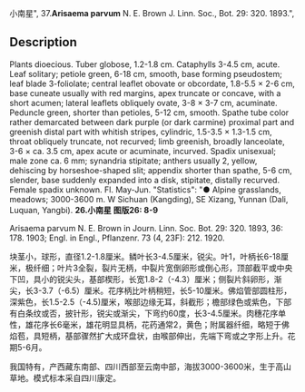 小南星",
37.**Arisaema parvum** N. E. Brown J. Linn. Soc., Bot. 29: 320. 1893.",

## Description
Plants dioecious. Tuber globose, 1.2-1.8 cm. Cataphylls 3-4.5 cm, acute. Leaf solitary; petiole green, 6-18 cm, smooth, base forming pseudostem; leaf blade 3-foliolate; central leaflet obovate or obcordate, 1.8-5.5 × 2-6 cm, base cuneate usually with red margins, apex truncate or concave, with a short acumen; lateral leaflets obliquely ovate, 3-8 × 3-7 cm, acuminate. Peduncle green, shorter than petioles, 5-12 cm, smooth. Spathe tube color rather demarcated between dark purple (or dark carmine) proximal part and greenish distal part with whitish stripes, cylindric, 1.5-3.5 × 1.3-1.5 cm, throat obliquely truncate, not recurved; limb greenish, broadly lanceolate, 3-6 × ca. 3.5 cm, apex acute or acuminate, incurved. Spadix unisexual; male zone ca. 6 mm; synandria stipitate; anthers usually 2, yellow, dehiscing by horseshoe-shaped slit; appendix shorter than spathe, 5-6 cm, slender, base suddenly expanded into a disk, stipitate, distally recurved. Female spadix unknown. Fl. May-Jun.
  "Statistics": "● Alpine grasslands, meadows; 3000-3600 m. W Sichuan (Kangding), SE Xizang, Yunnan (Dali, Luquan, Yangbi).
**26.小南星 图版26: 8-9**

Arisaema parvum N. E. Brown in Journ. Linn. Soc. Bot. 29: 320. 1893, 36: 178. 1903; Engl. in Engl., Pflanzenr. 73 (4, 23F): 212. 1920.

块茎小，球形，直径1.2-1.8厘米。鳞叶长3-4.5厘米，锐尖。叶1，叶柄长6-18厘米，极纤细；叶片3全裂，裂片无柄，中裂片宽倒卵形或倒心形，顶部截平或中央下凹，具小的锐尖头，基部楔形，长宽1.8-2（-4.3）厘米；侧裂片斜卵形，渐尖，长3-3.7（-6.5）厘米。花序柄比叶柄稍短，长5-10厘米。佛焰管部圆柱形，深紫色，长1.5-2.5（-4.5)厘米，喉部边缘无耳，斜截形；檐部绿色或紫色，下部有白条纹或否，披针形，锐尖或渐尖，下弯约60度，长3-4.5厘米。肉穗花序单性，雄花序长6毫米，雄花明显具柄，花药通常2，黄色；附属器纤细，略短于佛焰苞，具短柄，基部骤然扩大成环盘状，由喉部伸出，先端下弯或之字形上升。花期5-6月。

我国特有，产西藏东南部、四川西部至云南中部，海拔3000-3600米，生于高山草地。模式标本采自四川康定。
